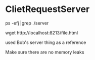 ClietRequestServer
==================
ps -efj |grep ./server

wget http://localhost:8213/file.html

used Bob's server thing as a reference

Make sure there are no memory leaks